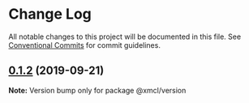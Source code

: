# Change Log

All notable changes to this project will be documented in this file.
See [Conventional Commits](https://conventionalcommits.org) for commit guidelines.

## [0.1.2](https://github.com/ci010/ts-minecraft/compare/@xmcl/version@0.1.1...@xmcl/version@0.1.2) (2019-09-21)

**Note:** Version bump only for package @xmcl/version
